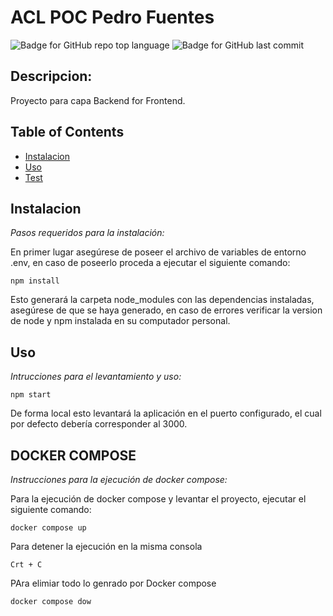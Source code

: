 # ACL POC Pedro Fuentes



  ![Badge for GitHub repo top language](https://img.shields.io/github/languages/top/connietran-dev/readme-generator?style=flat&logo=appveyor) ![Badge for GitHub last commit](https://img.shields.io/badge/npm-8.19.2-green)
  
  ## Descripcion: 
  
  Proyecto para capa Backend for Frontend.

  ## Table of Contents
  * [Instalacion](#Instalacion)
  * [Uso](#Uso)
  * [Test](#Test)
  
  ## Instalacion
  
  *Pasos requeridos para la instalación:*
  
  En primer lugar asegúrese de poseer el archivo de variables de entorno .env, en caso de poseerlo proceda a ejecutar el siguiente comando:
  
  ```
  npm install
  ```
  Esto generará la carpeta node_modules con las dependencias instaladas, asegúrese de que se haya generado, en caso de errores verificar la version de node y npm instalada en su computador personal.

  ## Uso 
  
  *Intrucciones para el levantamiento y uso:*
  
  ```
  npm start
  ```
  De forma local esto levantará la aplicación en el puerto configurado, el cual por defecto debería corresponder al 3000. 
  

  ## DOCKER COMPOSE
  
  *Instrucciones para la ejecución de docker compose:*
  
  Para la ejecución de docker compose y levantar el proyecto, ejecutar el siguiente comando:
  ```
  docker compose up
  ```
  Para detener la ejecución en la misma consola
  ```
  Crt + C
  ```
  PAra elimiar todo lo genrado por Docker compose
  ```
  docker compose dow
  ```


